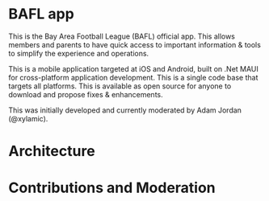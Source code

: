# BAFL app

This is the Bay Area Football League (BAFL) official app. This allows members and parents to have quick access to important information & tools to simplify the experience and operations.

This is a mobile application targeted at iOS and Android, built on .Net MAUI for cross-platform application development. This is a single code base that targets all platforms. This is available as open source for anyone to download and propose fixes & enhancements.

This was initially developed and currently moderated by Adam Jordan (@xylamic).

# Architecture



# Contributions and Moderation
